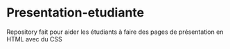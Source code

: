 # Presentation-etudiante
Repository fait pour aider les étudiants à faire des pages de présentation en HTML avec du CSS
